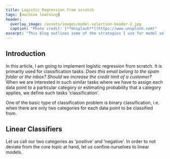 ```yaml
---
title: Logistic Regression from scratch
tags: [machine learning]
header:
  overlay_image: /assets/images/model-selection-header-2.jpg
  caption: "Photo credit: [**Unsplash**](https://www.unsplash.com)"
excerpt: "This blog outlines some of the strategies I use for model selection and evaluation ..."
---
```


## Introduction

In this article, I am going to implement logistic regression from scratch. It is primarily used for classification tasks. *Does this email belong to the spam folder or the inbox? Should we increase the credit limit of a customer?* When we are interested in such similar tasks where we have to assign each data point to a particular category or estimating probability that a category applies, we define such tasks 'classification'.

One of the basic type of classification problem is binary classification, i.e. when there are only two categories for each data point to be classified from.

## Linear Classifiers

Let us call our two categories as 'positive' and 'negative'. In order to not deviate from the core topic at hand, let us confine ourselves to linear models. 